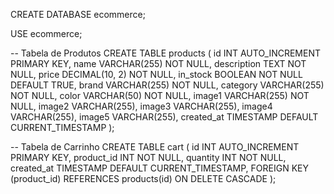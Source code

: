 CREATE DATABASE ecommerce;

USE ecommerce;

-- Tabela de Produtos
CREATE TABLE products (
    id INT AUTO_INCREMENT PRIMARY KEY,
    name VARCHAR(255) NOT NULL,
    description TEXT NOT NULL,
    price DECIMAL(10, 2) NOT NULL,
    in_stock BOOLEAN NOT NULL DEFAULT TRUE,
    brand VARCHAR(255) NOT NULL,
    category VARCHAR(255) NOT NULL,
    color VARCHAR(50) NOT NULL,
    image1 VARCHAR(255) NOT NULL,
    image2 VARCHAR(255),
    image3 VARCHAR(255),
    image4 VARCHAR(255),
    image5 VARCHAR(255),
    created_at TIMESTAMP DEFAULT CURRENT_TIMESTAMP
);

-- Tabela de Carrinho
CREATE TABLE cart (
    id INT AUTO_INCREMENT PRIMARY KEY,
    product_id INT NOT NULL,
    quantity INT NOT NULL,
    created_at TIMESTAMP DEFAULT CURRENT_TIMESTAMP,
    FOREIGN KEY (product_id) REFERENCES products(id) ON DELETE CASCADE
);
